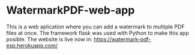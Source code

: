 # WatermarkPDF-web-app
This is a web aplication where you can add a watermark to multiple PDF files at once. The framework flask was used with Python to make this app posible. The website is live now in: https://watermark-pdf-esp.herokuapp.com/ 
